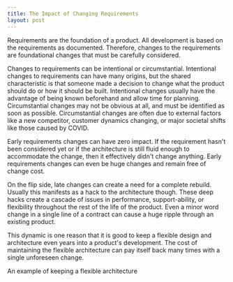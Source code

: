 ```yaml
---
title: The Impact of Changing Requirements
layout: post
---
```


Requirements are the foundation of a product. All development is based on the requirements as documented.  Therefore, changes to the requirements are foundational changes that must be carefully considered.  

Changes to requirements can be intentional or circumstantial. Intentional changes to requirements can have many origins, but the shared characteristic is that someone made a decision to change what the product should do or how it should be built. Intentional changes usually have the advantage of being known beforehand and allow time for planning.  Circumstantial changes may not be obvious at all, and must be identified as soon as possible. Circumstantial changes are often due to external factors like a new competitor, customer dynamics changing, or major societal shifts like those caused by COVID.

Early requirements changes can have zero impact. If the requirement hasn't been considered yet or if the architecture is still fluid enough to accommodate the change, then it effectively didn't change anything. Early requirements changes can even be huge changes and remain free of change cost.  

On the flip side, late changes can create a need for a complete rebuild. Usually this manifests as a hack to the architecture though. These deep hacks create a cascade of issues in performance, support-ability, or flexibility throughout the rest of the life of the product. Even a minor word change in a single line of a contract can cause a huge ripple through an existing product. 

This dynamic is one reason that it is good to keep a flexible design and architecture even years into a product's development. The cost of maintaining the flexible architecture can pay itself back many times with a single unforeseen change. 

An example of keeping a flexible architecture 